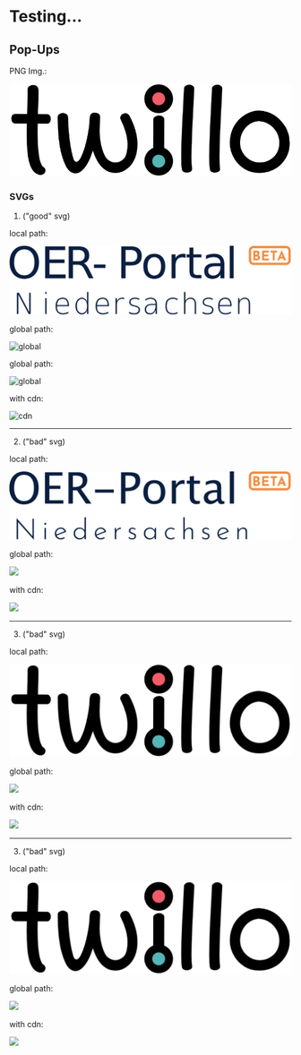 <!--
logo: ./oer_portal_logo_login_beta_path.svg

icon: ./twillo_logo.svg
-->

# Testing...

## Pop-Ups

PNG Img.:

![](./twillo_logo.png)

### SVGs

1. ("good" svg)

local path:   

![local](./oer_portal_logo_login_beta_path.svg)

global path:  

![global](https://github.com/TorroRosso46/LiaScript_Testing_Repo/blob/master/oer_portal_logo_login_beta_path.svg)

global path:  

![global](https://github.com/TorroRosso46/LiaScript_Testing_Repo/blob/master/oer_portal_logo_login_beta_path.svg)

with cdn:     

![cdn](https://cdn.jsdelivr.net/gh/TorroRosso46/LiaScript_Testing_Repo/oer_portal_logo_login_beta.svg)

---

2. ("bad" svg)

local path:   

![](./new_oer_portal_logo.svg)

global path:  

![](https://github.com/TorroRosso46/LiaScript_Testing_Repo/blob/master/new_oer_portal_logo.svg)

with cdn:     

![](https://cdn.jsdelivr.net/gh/TorroRosso46/LiaScript_Testing_Repo/new_oer_portal_logo.svg)

---

3. ("bad" svg)

local path:   

![](./new_logo.svg)

global path:  

![](https://github.com/TorroRosso46/LiaScript_Testing_Repo/blob/master/new_logo.svg)

with cdn:     

![](https://cdn.jsdelivr.net/gh/TorroRosso46/LiaScript_Testing_Repo/new_logo.svg)

---

3. ("bad" svg)

local path:   

![](./twillo_logo.svg)

global path:  

![](https://github.com/TorroRosso46/LiaScript_Testing_Repo/blob/master/twillo_logo.svg)

with cdn:     

![](https://cdn.jsdelivr.net/gh/TorroRosso46/LiaScript_Testing_Repo/twillo_logo.svg)
